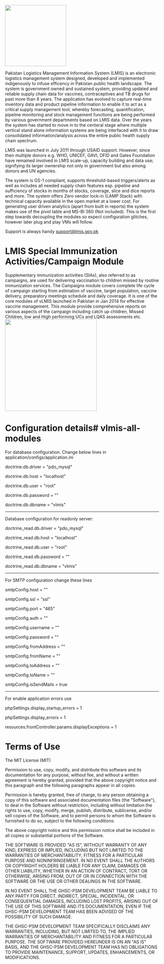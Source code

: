 <img src='https://repository-images.githubusercontent.com/183605059/0cb64f00-6b79-11e9-8308-1a47a4e677d7' width='200'>


Pakistan Logistics Management Information System (LMIS) is an electronic logistics management system designed, developed and implemented indigenously to infuse efficency in Pakistan public health landscape.  The system is government owned and sustained system, providing updated and reliable supply chain data for vaccines, contraceptives and TB drugs for past more than 8 years. The application has evolved to capture real-time inventory data and product pipeline information to enable it to act as a critical supply management tool; whereby forecasting, quantification, pipeline monitoring and stock management functions are being performed by various government departments based on LMIS data. Over the years the system has started to move in to the centeral stage where multiple vertical stand alone information systems are being interfaced with it to draw consolidated information/analysis across the entire public health supply chain spectrum. 

LMIS was launched in July 2011 through USAID support. However, since then multiple donors e.g. WHO, UNICEF, GAVI, DFID and Gates Foundation have remained involved in LMIS scale-up, capacity building and data use; signifying its larger ownership not only in government but also among donors and UN agencies. 

The system is GS-1 compliant, supports threshold-based triggers/alerts as well as includes all needed supply chain features esp. pipeline and sufficiency of stocks in months of stocks, coverage, slice and dice reports and more. The system offers Zero vendor lock-in (LAMP Stack) with technical capacity available in the open market at a lower cost.  For generating user driven analytics (apart from built in reports) the system makes use of the pivot table and MS-BI 360 (Not included). This is the first step towards decoupling the modules so expect configuration glitches, however later plug and play VMs will follow. 

Support is always handy support@lmis.gov.pk 

# LMIS Special Immunization Activities/Campaign Module
Supplementary immunization activities (SIAs), also referred to as campaigns, are used for delivering vaccination to children missed by routine immunization services. The Campaigns module covers complete life cycle of campaign starting from estimation of vaccine, target population, vaccine delivery, preparatory meetings schedule and daily coverage. It is one of the core modules of vLMIS launched in Pakistan in Jan 2014 for effective vaccine management. This module provide comprehensive reports on various aspects of the campaign including catch up children, Missed Children, low and High performing UCs and LQAS assessments etc.  <br>
<img src='https://github.com/pakistanlmis/campaign-management/blob/master/public/images/campaign.png' width='300'>

# Configuration details# vlmis-all-modules

For database configuration. Change below lines in application/configs/application.ini

doctrine.db.driver = "pdo_mysql"

doctrine.db.host = "localhost"

doctrine.db.user = "root"

doctrine.db.password = ""

doctrine.db.dbname = "vlmis"

*******************************************************

Database configuration for readonly server:

doctrine_read.db.driver = "pdo_mysql"

doctrine_read.db.host = "localhost"

doctrine_read.db.user = "root"

doctrine_read.db.password = ""

doctrine_read.db.dbname = "vlmis"

*******************************************************

For SMTP configuration change these lines

smtpConfig.host = ""

smtpConfig.ssl = "ssl"

smtpConfig.port = "465"

smtpConfig.auth = ""

smtpConfig.username = ""

smtpConfig.password = ""

smtpConfig.fromAddress = ""

smtpConfig.fromName = ""

smtpConfig.toAddress = ""

smtpConfig.toName = ""

smtpConfig.isSendMails = true

*******************************************************

For enable application errors use

phpSettings.display_startup_errors = 1

phpSettings.display_errors = 1

resources.frontController.params.displayExceptions = 1

# Terms of Use
The MIT License (MIT)

Permission to use, copy, modify, and distribute this software and its
documentation for any purpose, without fee, and without a written agreement is
hereby granted, provided that the above copyright notice and this paragraph and
the following paragraphs appear in all copies.

Permission is hereby granted, free of charge, to any person obtaining a copy
of this software and associated documentation files (the "Software"), to deal
in the Software without restriction, including without limitation the rights
to use, copy, modify, merge, publish, distribute, sublicense, and/or sell
copies of the Software, and to permit persons to whom the Software is
furnished to do so, subject to the following conditions:

The above copyright notice and this permission notice shall be included in
all copies or substantial portions of the Software.

THE SOFTWARE IS PROVIDED "AS IS", WITHOUT WARRANTY OF ANY KIND, EXPRESS OR
IMPLIED, INCLUDING BUT NOT LIMITED TO THE WARRANTIES OF MERCHANTABILITY,
FITNESS FOR A PARTICULAR PURPOSE AND NONINFRINGEMENT. IN NO EVENT SHALL THE
AUTHORS OR COPYRIGHT HOLDERS BE LIABLE FOR ANY CLAIM, DAMAGES OR OTHER
LIABILITY, WHETHER IN AN ACTION OF CONTRACT, TORT OR OTHERWISE, ARISING FROM,
OUT OF OR IN CONNECTION WITH THE SOFTWARE OR THE USE OR OTHER DEALINGS IN
THE SOFTWARE.

IN NO EVENT SHALL THE GHSC-PSM DEVELOPMENT TEAM BE LIABLE TO ANY PARTY FOR
DIRECT, INDIRECT, SPECIAL, INCIDENTAL, OR CONSEQUENTIAL DAMAGES, INCLUDING LOST
PROFITS, ARISING OUT OF THE USE OF THIS SOFTWARE AND ITS DOCUMENTATION, EVEN IF
THE GHSC-PSM DEVELOPMENT TEAM HAS BEEN ADVISED OF THE POSSIBILITY OF SUCH DAMAGE.

THE GHSC-PSM DEVELOPMENT TEAM SPECIFICALLY DISCLAIMS ANY WARRANTIES, INCLUDING,
BUT NOT LIMITED TO, THE IMPLIED WARRANTIES OF MERCHANTABILITY AND FITNESS FOR A
PARTICULAR PURPOSE. THE SOFTWARE PROVIDED HEREUNDER IS ON AN "AS IS" BASIS, AND
THE GHSC-PSM DEVELOPMENT TEAM HAS NO OBLIGATIONS TO PROVIDE MAINTENANCE, SUPPORT,
UPDATES, ENHANCEMENTS, OR MODIFICATIONS.
